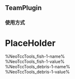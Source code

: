 ## TeamPlugin

### 使用方式  
# PlaceHolder
%NeoTccTools_fish-1-name%  
%NeoTccTools_fish-1-value%  
%NeoTccTools_debris-1-name%  
%NeoTccTools_debris-1-value%  
